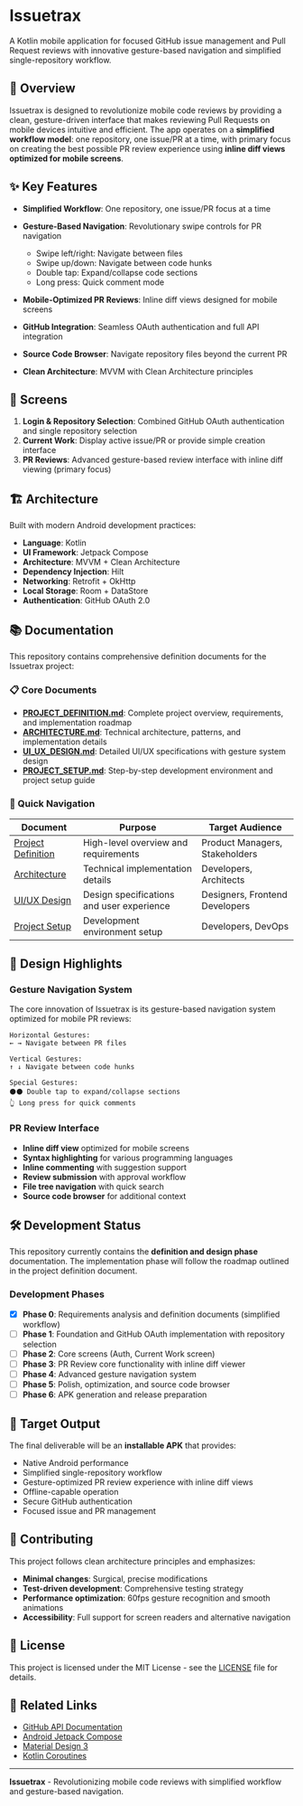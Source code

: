 # Issuetrax

A Kotlin mobile application for focused GitHub issue management and Pull Request reviews with innovative gesture-based navigation and simplified single-repository workflow.

## 🚀 Overview

Issuetrax is designed to revolutionize mobile code reviews by providing a clean, gesture-driven interface that makes reviewing Pull Requests on mobile devices intuitive and efficient. The app operates on a **simplified workflow model**: one repository, one issue/PR at a time, with primary focus on creating the best possible PR review experience using **inline diff views optimized for mobile screens**.

## ✨ Key Features

- **Simplified Workflow**: One repository, one issue/PR focus at a time
- **Gesture-Based Navigation**: Revolutionary swipe controls for PR navigation
  - Swipe left/right: Navigate between files
  - Swipe up/down: Navigate between code hunks
  - Double tap: Expand/collapse code sections
  - Long press: Quick comment mode

- **Mobile-Optimized PR Reviews**: Inline diff views designed for mobile screens
- **GitHub Integration**: Seamless OAuth authentication and full API integration
- **Source Code Browser**: Navigate repository files beyond the current PR
- **Clean Architecture**: MVVM with Clean Architecture principles

## 📱 Screens

1. **Login & Repository Selection**: Combined GitHub OAuth authentication and single repository selection
2. **Current Work**: Display active issue/PR or provide simple creation interface
3. **PR Reviews**: Advanced gesture-based review interface with inline diff viewing (primary focus)

## 🏗️ Architecture

Built with modern Android development practices:

- **Language**: Kotlin
- **UI Framework**: Jetpack Compose
- **Architecture**: MVVM + Clean Architecture
- **Dependency Injection**: Hilt
- **Networking**: Retrofit + OkHttp
- **Local Storage**: Room + DataStore
- **Authentication**: GitHub OAuth 2.0

## 📚 Documentation

This repository contains comprehensive definition documents for the Issuetrax project:

### 📋 Core Documents

- **[PROJECT_DEFINITION.md](PROJECT_DEFINITION.md)**: Complete project overview, requirements, and implementation roadmap
- **[ARCHITECTURE.md](ARCHITECTURE.md)**: Technical architecture, patterns, and implementation details
- **[UI_UX_DESIGN.md](UI_UX_DESIGN.md)**: Detailed UI/UX specifications with gesture system design
- **[PROJECT_SETUP.md](PROJECT_SETUP.md)**: Step-by-step development environment and project setup guide

### 🎯 Quick Navigation

| Document | Purpose | Target Audience |
|----------|---------|-----------------|
| [Project Definition](PROJECT_DEFINITION.md) | High-level overview and requirements | Product Managers, Stakeholders |
| [Architecture](ARCHITECTURE.md) | Technical implementation details | Developers, Architects |
| [UI/UX Design](UI_UX_DESIGN.md) | Design specifications and user experience | Designers, Frontend Developers |
| [Project Setup](PROJECT_SETUP.md) | Development environment setup | Developers, DevOps |

## 🎨 Design Highlights

### Gesture Navigation System
The core innovation of Issuetrax is its gesture-based navigation system optimized for mobile PR reviews:

```
Horizontal Gestures:
← → Navigate between PR files

Vertical Gestures:
↑ ↓ Navigate between code hunks

Special Gestures:
⚫⚫ Double tap to expand/collapse sections
👆 Long press for quick comments
```

### PR Review Interface
- **Inline diff view** optimized for mobile screens
- **Syntax highlighting** for various programming languages
- **Inline commenting** with suggestion support
- **Review submission** with approval workflow
- **File tree navigation** with quick search
- **Source code browser** for additional context

## 🛠️ Development Status

This repository currently contains the **definition and design phase** documentation. The implementation phase will follow the roadmap outlined in the project definition document.

### Development Phases

- [x] **Phase 0**: Requirements analysis and definition documents (simplified workflow)
- [ ] **Phase 1**: Foundation and GitHub OAuth implementation with repository selection
- [ ] **Phase 2**: Core screens (Auth, Current Work screen)
- [ ] **Phase 3**: PR Review core functionality with inline diff viewer
- [ ] **Phase 4**: Advanced gesture navigation system
- [ ] **Phase 5**: Polish, optimization, and source code browser
- [ ] **Phase 6**: APK generation and release preparation

## 🎯 Target Output

The final deliverable will be an **installable APK** that provides:
- Native Android performance
- Simplified single-repository workflow
- Gesture-optimized PR review experience with inline diff views
- Offline-capable operation
- Secure GitHub authentication
- Focused issue and PR management

## 🤝 Contributing

This project follows clean architecture principles and emphasizes:
- **Minimal changes**: Surgical, precise modifications
- **Test-driven development**: Comprehensive testing strategy
- **Performance optimization**: 60fps gesture recognition and smooth animations
- **Accessibility**: Full support for screen readers and alternative navigation

## 📄 License

This project is licensed under the MIT License - see the [LICENSE](LICENSE) file for details.

## 🔗 Related Links

- [GitHub API Documentation](https://docs.github.com/en/rest)
- [Android Jetpack Compose](https://developer.android.com/jetpack/compose)
- [Material Design 3](https://m3.material.io/)
- [Kotlin Coroutines](https://kotlinlang.org/docs/coroutines-overview.html)

---

**Issuetrax** - Revolutionizing mobile code reviews with simplified workflow and gesture-based navigation. 
